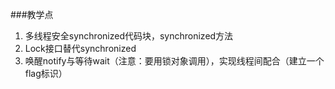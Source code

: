###教学点
1. 多线程安全synchronized代码块，synchronized方法
2. Lock接口替代synchronized
3. 唤醒notify与等待wait（注意：要用锁对象调用），实现线程间配合（建立一个flag标识）
